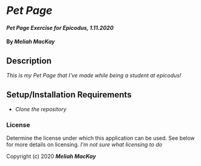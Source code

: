 # _Pet Page_

#### _Pet Page Exercise for Epicodus, 1.11.2020_

#### By _**Meliah MacKay**_

## Description

_This is my Pet Page that I've made while being a student at epicodus!_

## Setup/Installation Requirements

* _Clone the repository_

### License

Determine the license under which this application can be used.  See below for more details on licensing.
*I'm not sure what licensing to do*

Copyright (c) 2020 **_Meliah MacKay_**